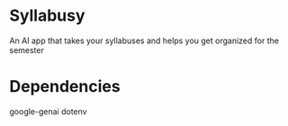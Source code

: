 # Syllabusy
An AI app that takes your syllabuses and helps you get organized for the semester

# Dependencies
google-genai
dotenv